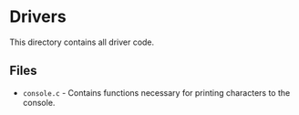 # Drivers
This directory contains all driver code.

## Files
- `console.c` - Contains functions necessary for printing characters to the console.
